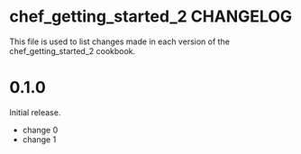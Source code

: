 # chef_getting_started_2 CHANGELOG

This file is used to list changes made in each version of the chef_getting_started_2 cookbook.

# 0.1.0

Initial release.

- change 0
- change 1

